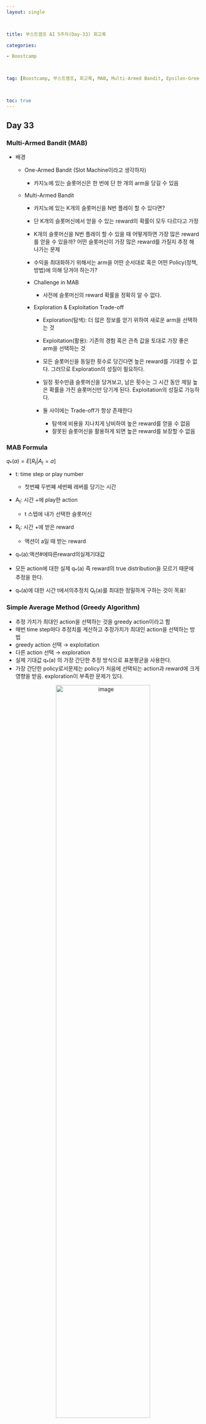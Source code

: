 ```yaml
---
layout: single

  

title: 부스트캠프 AI 5주차(Day-33) 회고록

categories:

- Boostcamp

  

tag: [Boostcamp, 부스트캠프, 회고록, MAB, Multi-Armed Bandit, Epsilon-Greedy Algorithm, Greedy Algorithm,UCB, Upper Confidence Bound, Thompson Sampling, LinUCB]

  

toc: true
---
```


## Day 33

### Multi-Armed Bandit (MAB)
+ 배경
  + One-Armed Bandit (Slot Machine이라고 생각하자)

    + 카지노에 있는 슬롯머신은 한 번에 단 한 개의 arm을 당길 수 있음
    
  + Multi-Armed Bandit
    
    + 카지노에 있는 K개의 슬롯머신을 N번 플레이 할 수 있다면?
    
    + 단 K개의 슬롯머신에서 얻을 수 있는 reward의 확률이 모두 다르다고 가정
    
    + K개의 슬롯머신을 N번 플레이 할 수 있을 때 어떻게하면 가장 많은 reward를 얻을 수 있을까? 어떤 슬롯머신이 가장 많은 reward를 가질지 추정 해 나가는 문제
    
    + 수익을 최대화하기 위해서는 arm을 어떤 순서대로 혹은 어떤 Policy(정책, 방법)에 의해 당겨야 하는가?
    
    + Challenge in MAB
    
      + 사전에 슬롯머신의 reward 확률을 정확히 알 수 없다.
    
    + Exploration & Exploitation Trade-off
    
      + Exploration(탐색): 더 많은 정보를 얻기 위하여 새로운 arm을 선택하는 것
    
      + Exploitation(활용): 기존의 경험 혹은 관측 값을 토대로 가장 좋은 arm을 선택하는 것
    
      + 모든 슬롯머신을 동일한 횟수로 당긴다면 높은 reward를 기대할 수 없다. 그러므로 Exploration의 성질이 필요하다.
    
      + 일정 횟수만큼 슬롯머신을 당겨보고, 남은 횟수는 그 시간 동안 제일 높은 확률을 가진 슬롯머신만 당기게 된다. Exploitation의 성질로 가능하다.
    
      + 둘 사이에는 Trade-off가 항상 존재한다
        + 탐색에 비용을 지나치게 낭비하여 높은 reward를 얻을 수 없음
        + 잘못된 슬롯머신을 활용하게 되면 높은 reward를 보장할 수 없음
  
### MAB Formula
  
$q_{*}(a) = E[R_{t}|A_{t}=a]$

  + t: time step or play number
  
    + 첫번쨰 두번째 세번째 레버를 당기는 시간
  
  + A<sub>t</sub>: 시간 +에 play한 action
  
    + t 스텝에 내가 선택한 슬롯머신
  
  + R<sub>t</sub>: 시간 +에 받은 reward
  
    + 액션이 a일 때 받는 reward
  
  + q<sub>*</sub>(a):액션#에따른reward의실제기대값

  + 모든 action에 대한 실제 q<sub>*</sub>(a) 즉 reward의 true distribution을 모르기 때문에 추정을 한다.

  + q<sub>*</sub>(a)에 대한 시간 t에서의추정치 Q<sub>t</sub>(a)를 최대한 정밀하게 구하는 것이 목표!
  

### Simple Average Method (Greedy Algorithm)

+ 추정 가치가 최대인 action을 선택하는 것을 greedy action이라고 함
+ 매번 time step마다  추정치를 계산하고 추정가치가 최대인 action을 선택하는 방법
+ greedy action 선택 → exploitation
+ 다른 action 선택 → exploration
+ 실제 기대값 q<sub>*</sub>(a) 의 가장 간단한 추정 방식으로 표본평균을 사용한다.
+ 가장 간단한 policy로서문제는 policy가 처음에 선택되는 action과 reward에 크게 영향을 받음. exploration이 부족한 문제가 있다.

<center>
    <img width="70%" alt="image" src="https://user-images.githubusercontent.com/94548914/197189736-6101ae30-bc88-4441-955b-19b5fcdaa6b0.png">
</center>

$$A_{t}=\argmax _{a}Q_{t}\left( a\right) $$

### Epsilon-Greedy Algorithm